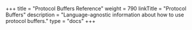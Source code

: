 +++
title = "Protocol Buffers Reference"
weight = 790
linkTitle = "Protocol Buffers"
description = "Language-agnostic information about how to use protocol buffers."
type = "docs"
+++
